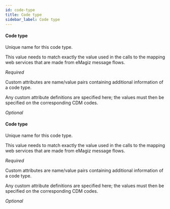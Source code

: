 ```yaml
---
id: code-type
title: Code type
sidebar_label: Code type
---
```

#### Code type
Unique name for this code type.

This value needs to match exactly the value used in the calls to the mapping web services that are made from eMagiz message flows.

<i>Required</i>


Custom attributes are name/value pairs containing additional information of a code type.

Any custom attribute definitions are specified here; the values must then be specified on the corresponding CDM codes.

<i>Optional</i>

#### Code type
Unique name for this code type.

This value needs to match exactly the value used in the calls to the mapping web services that are made from eMagiz message flows.

<i>Required</i>


Custom attributes are name/value pairs containing additional information of a code type.

Any custom attribute definitions are specified here; the values must then be specified on the corresponding CDM codes.

<i>Optional</i>

